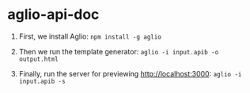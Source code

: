 # aglio-api-doc

1. First, we install Aglio:
`npm install -g aglio`

2. Then we run the template generator:
`aglio -i input.apib -o output.html`

3. Finally, run the server for previewing [http://localhost:3000](http://localhost:3000):
`aglio -i input.apib -s`
